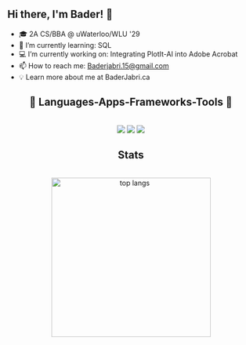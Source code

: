 ## Hi there, I'm Bader! 👋

<!--
**BaderJabri/BaderJabri** is a ✨ _special_ ✨ repository because its `README.md` (this file) appears on your GitHub profile.

Here are some ideas to get you started:
- 🔭 I’m currently working on ...
- 🌱 I’m currently learning ...
- 👯 I’m looking to collaborate on ...
- 🤔 I’m looking for help with ...
- 💬 Ask me about ...
- 📫 How to reach me: ...
- 😄 Pronouns: ...
- ⚡ Fun fact: ...
-->

* 🎓 2A CS/BBA @ uWaterloo/WLU '29
* 📖 I’m currently learning: SQL
* 💻 I’m currently working on: Integrating PlotIt-AI into Adobe Acrobat
* 📫 How to reach me: Baderjabri.15@gmail.com
* 💡 Learn more about me at BaderJabri.ca

<h2 align="center">🧰 Languages-Apps-Frameworks-Tools 🧰</h2>
<br/>
<div align="center">
    <img src="https://skillicons.dev/icons?i=html,css,python,cpp,c,javascript,typescript,java" />
    <img src="https://skillicons.dev/icons?i=vscode,autocad,github,figma,blender,unity,unreal" />
    <img src="https://skillicons.dev/icons?i=nodejs,react,git,nextjs,tailwind,docker,svg" /><br>
</div>

<h2 align="center">Stats</h2>
<br>
<div align=center>
  <img width=325 align="center" src="https://github-readme-stats-salesp07.vercel.app/api/top-langs/?username=BaderJabri&hide=HTML&langs_count=8&layout=compact&theme=react&border_radius=10&size_weight=0.5&count_weight=0.5&exclude_repo=github-readme-stats" alt="top langs" />
</div>

